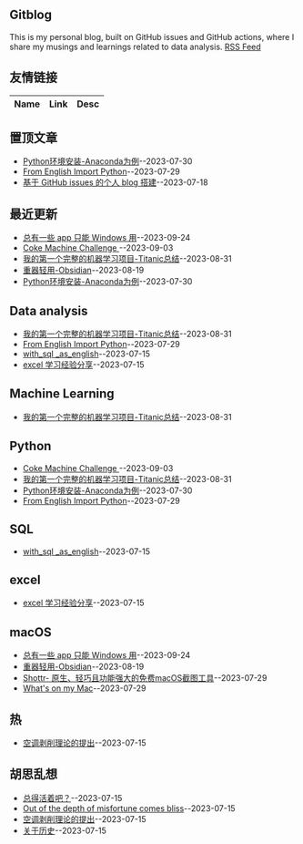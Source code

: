 ## Gitblog
This is my personal blog, built on GitHub issues and GitHub actions, where I share my musings and learnings related to data analysis. 
[RSS Feed](https://raw.githubusercontent.com/geoqiao/gitblog/main/feed.xml)
## 友情链接
| Name | Link | Desc | 
 | ---- | ---- | ---- |
## 置顶文章
- [Python环境安装-Anaconda为例](https://github.com/geoqiao/gitblog/issues/14)--2023-07-30
- [From English Import Python](https://github.com/geoqiao/gitblog/issues/13)--2023-07-29
- [基于 GitHub issues 的个人 blog 搭建](https://github.com/geoqiao/gitblog/issues/10)--2023-07-18
## 最近更新
- [总有一些 app 只能 Windows 用](https://github.com/geoqiao/gitblog/issues/18)--2023-09-24
- [Coke Machine Challenge ](https://github.com/geoqiao/gitblog/issues/17)--2023-09-03
- [我的第一个完整的机器学习项目-Titanic总结](https://github.com/geoqiao/gitblog/issues/16)--2023-08-31
- [重器轻用-Obsidian](https://github.com/geoqiao/gitblog/issues/15)--2023-08-19
- [Python环境安装-Anaconda为例](https://github.com/geoqiao/gitblog/issues/14)--2023-07-30
## Data analysis
- [我的第一个完整的机器学习项目-Titanic总结](https://github.com/geoqiao/gitblog/issues/16)--2023-08-31
- [From English Import Python](https://github.com/geoqiao/gitblog/issues/13)--2023-07-29
- [with_sql _as_english](https://github.com/geoqiao/gitblog/issues/5)--2023-07-15
- [excel 学习经验分享](https://github.com/geoqiao/gitblog/issues/4)--2023-07-15
## Machine Learning
- [我的第一个完整的机器学习项目-Titanic总结](https://github.com/geoqiao/gitblog/issues/16)--2023-08-31
## Python
- [Coke Machine Challenge ](https://github.com/geoqiao/gitblog/issues/17)--2023-09-03
- [我的第一个完整的机器学习项目-Titanic总结](https://github.com/geoqiao/gitblog/issues/16)--2023-08-31
- [Python环境安装-Anaconda为例](https://github.com/geoqiao/gitblog/issues/14)--2023-07-30
- [From English Import Python](https://github.com/geoqiao/gitblog/issues/13)--2023-07-29
## SQL
- [with_sql _as_english](https://github.com/geoqiao/gitblog/issues/5)--2023-07-15
## excel
- [excel 学习经验分享](https://github.com/geoqiao/gitblog/issues/4)--2023-07-15
## macOS
- [总有一些 app 只能 Windows 用](https://github.com/geoqiao/gitblog/issues/18)--2023-09-24
- [重器轻用-Obsidian](https://github.com/geoqiao/gitblog/issues/15)--2023-08-19
- [Shottr- 原生、轻巧且功能强大的免费macOS截图工具](https://github.com/geoqiao/gitblog/issues/12)--2023-07-29
- [What's on my Mac](https://github.com/geoqiao/gitblog/issues/11)--2023-07-29
## 热
- [空调剥削理论的提出](https://github.com/geoqiao/gitblog/issues/7)--2023-07-15
## 胡思乱想
- [总得活着吧？](https://github.com/geoqiao/gitblog/issues/9)--2023-07-15
- [Out of the depth of misfortune comes bliss](https://github.com/geoqiao/gitblog/issues/8)--2023-07-15
- [空调剥削理论的提出](https://github.com/geoqiao/gitblog/issues/7)--2023-07-15
- [关于历史](https://github.com/geoqiao/gitblog/issues/6)--2023-07-15
